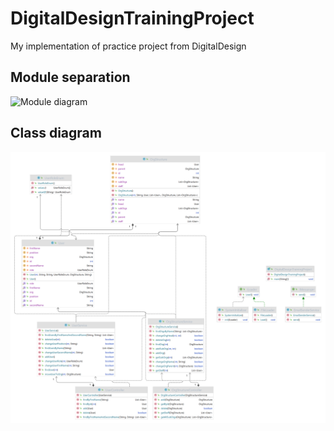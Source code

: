 # DigitalDesignTrainingProject
My implementation of practice project from DigitalDesign

## Module separation
![Module diagram](ModuleSheme.png)

## Class diagram
![Class diagram](ClassDiagram.png)
